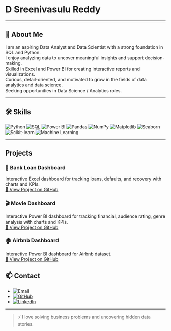 # D Sreenivasulu Reddy

---

## 👋 About Me

I am an aspiring Data Analyst and Data Scientist with a strong foundation in SQL and Python.  
I enjoy analyzing data to uncover meaningful insights and support decision-making.  
Skilled in Excel and Power BI for creating interactive reports and visualizations.  
Curious, detail-oriented, and motivated to grow in the fields of data analytics and data science.  
Seeking opportunities in Data Science / Analytics roles.

---

## 🛠 Skills

![Python](https://img.shields.io/badge/Python-3776AB?style=for-the-badge&logo=python&logoColor=white)
![SQL](https://img.shields.io/badge/SQL-00758F?style=for-the-badge&logo=mysql&logoColor=white)
![Power BI](https://img.shields.io/badge/Power%20BI-F2C811?style=for-the-badge&logo=microsoft-power-bi&logoColor=black)
![Pandas](https://img.shields.io/badge/Pandas-150458?style=for-the-badge&logo=pandas&logoColor=white)
![NumPy](https://img.shields.io/badge/NumPy-013243?style=for-the-badge&logo=numpy&logoColor=white)
![Matplotlib](https://img.shields.io/badge/Matplotlib-F37626?style=for-the-badge&logo=matplotlib&logoColor=white)
![Seaborn](https://img.shields.io/badge/Seaborn-4B8BBE?style=for-the-badge)
![Scikit-learn](https://img.shields.io/badge/Scikit--learn-F7931E?style=for-the-badge&logo=scikit-learn&logoColor=white)
![Machine Learning](https://img.shields.io/badge/Machine_Learning-FF6F00?style=for-the-badge)

---
## Projects

### 🏦 Bank Loan Dashboard
Interactive Excel dashboard for tracking loans, defaults, and recovery with charts and KPIs.  
[🔗 View Project on GitHub](https://github.com/sreenivas0311/Bank_loan_Dashboard)

### 🎬 Movie Dashboard 
Interactive Power BI dashboard for tracking financial, audience rating, genre analysis with charts and KPIs.  
[🔗 View Project on GitHub](https://github.com/sreenivas0311/Movie_Dashboard_powerbi)

### 🏠 Airbnb Dashboard
Interactive Power BI dashboard for Airbnb dataset.  
[🔗 View Project on GitHub](https://github.com/sreenivas0311/airbnb_dashboard)



## 📫 Contact

- ![Email](https://img.shields.io/badge/Email-contactsreenivas0311@gmail.com-blue?style=flat&logo=gmail&logoColor=white)  
- [![GitHub](https://img.shields.io/badge/GitHub-sreenivas0311-black?style=flat&logo=github&logoColor=white)](https://github.com/sreenivas0311)  
- [![LinkedIn](https://img.shields.io/badge/LinkedIn-D_Sreenivasulu_Reddy-blue?style=flat&logo=linkedin&logoColor=white)](https://www.linkedin.com/in/sreenivas0311/)


---

> ⚡ I love solving business problems and uncovering hidden data stories.
